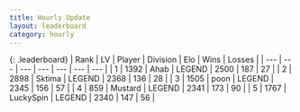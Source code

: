 ```yaml
---
title: Hourly Update
layout: leaderboard
category: hourly
---
```


{: .leaderboard}
| Rank | LV | Player | Division | Elo | Wins | Losses |
| --- | --- | --- | --- | --- | --- | --- |
| <span data-change="0">1</span> | 1392 | <span title="ID: 402846">Ahab</span> | LEGEND | <span data-change="0">2500</span> | <span data-change="0">187</span> | <span data-change="0">27</span> |
| <span data-change="0">2</span> | 2898 | <span title="ID: 353063">Sktima</span> | LEGEND | <span data-change="0">2368</span> | <span data-change="0">136</span> | <span data-change="0">28</span> |
| <span data-change="0">3</span> | 1505 | <span title="ID: 540690">poon</span> | LEGEND | <span data-change="0">2345</span> | <span data-change="0">156</span> | <span data-change="0">57</span> |
| <span data-change="0">4</span> | 859 | <span title="ID: 611082">Mustard</span> | LEGEND | <span data-change="0">2341</span> | <span data-change="0">173</span> | <span data-change="0">90</span> |
| <span data-change="0">5</span> | 1767 | <span title="ID: 498412">LuckySpin</span> | LEGEND | <span data-change="0">2340</span> | <span data-change="0">147</span> | <span data-change="0">56</span> |